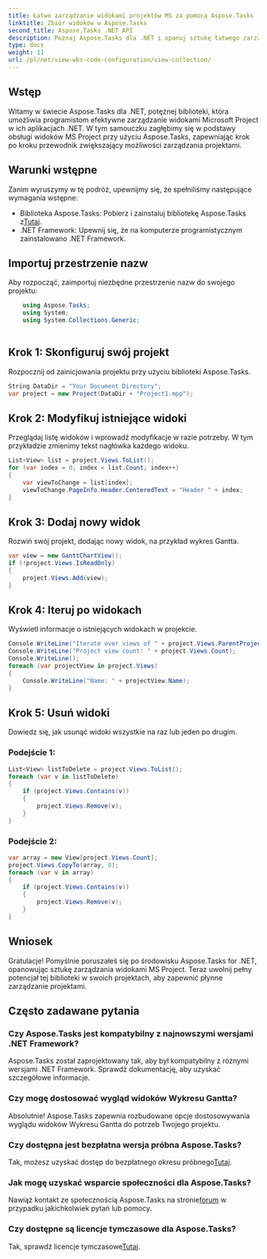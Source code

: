 ```yaml
---
title: Łatwe zarządzanie widokami projektów MS za pomocą Aspose.Tasks .NET
linktitle: Zbiór widoków w Aspose.Tasks
second_title: Aspose.Tasks .NET API
description: Poznaj Aspose.Tasks dla .NET i opanuj sztukę łatwego zarządzania widokami MS Project. Pobierz teraz, aby uzyskać płynne zarządzanie projektami.
type: docs
weight: 11
url: /pl/net/view-wbs-code-configuration/view-collection/
---
```

## Wstęp
Witamy w świecie Aspose.Tasks dla .NET, potężnej biblioteki, która umożliwia programistom efektywne zarządzanie widokami Microsoft Project w ich aplikacjach .NET. W tym samouczku zagłębimy się w podstawy obsługi widoków MS Project przy użyciu Aspose.Tasks, zapewniając krok po kroku przewodnik zwiększający możliwości zarządzania projektami.
## Warunki wstępne
Zanim wyruszymy w tę podróż, upewnijmy się, że spełniliśmy następujące wymagania wstępne:
-  Biblioteka Aspose.Tasks: Pobierz i zainstaluj bibliotekę Aspose.Tasks z[Tutaj](https://releases.aspose.com/tasks/net/).
- .NET Framework: Upewnij się, że na komputerze programistycznym zainstalowano .NET Framework.
## Importuj przestrzenie nazw
Aby rozpocząć, zaimportuj niezbędne przestrzenie nazw do swojego projektu:
```csharp
    using Aspose.Tasks;
    using System;
    using System.Collections.Generic;
    
```
## Krok 1: Skonfiguruj swój projekt
Rozpocznij od zainicjowania projektu przy użyciu biblioteki Aspose.Tasks.
```csharp
String DataDir = "Your Document Directory";
var project = new Project(DataDir + "Project1.mpp");
```
## Krok 2: Modyfikuj istniejące widoki
Przeglądaj listę widoków i wprowadź modyfikacje w razie potrzeby. W tym przykładzie zmienimy tekst nagłówka każdego widoku.
```csharp
List<View> list = project.Views.ToList();
for (var index = 0; index < list.Count; index++)
{
    var viewToChange = list[index];
    viewToChange.PageInfo.Header.CenteredText = "Header " + index;
}
```
## Krok 3: Dodaj nowy widok
Rozwiń swój projekt, dodając nowy widok, na przykład wykres Gantta.
```csharp
var view = new GanttChartView();
if (!project.Views.IsReadOnly)
{
    project.Views.Add(view);
}
```
## Krok 4: Iteruj po widokach
Wyświetl informacje o istniejących widokach w projekcie.
```csharp
Console.WriteLine("Iterate over views of " + project.Views.ParentProject.Get(Prj.Name) + " project.");
Console.WriteLine("Project view count: " + project.Views.Count);
Console.WriteLine();
foreach (var projectView in project.Views)
{
    Console.WriteLine("Name: " + projectView.Name);
}
```
## Krok 5: Usuń widoki
Dowiedz się, jak usunąć widoki wszystkie na raz lub jeden po drugim.
### Podejście 1:
```csharp
List<View> listToDelete = project.Views.ToList();
foreach (var v in listToDelete)
{
    if (project.Views.Contains(v))
    {
        project.Views.Remove(v);
    }
}
```
### Podejście 2:
```csharp
var array = new View[project.Views.Count];
project.Views.CopyTo(array, 0);
foreach (var v in array)
{
    if (project.Views.Contains(v))
    {
        project.Views.Remove(v);
    }
}
```
## Wniosek
Gratulacje! Pomyślnie poruszałeś się po środowisku Aspose.Tasks for .NET, opanowując sztukę zarządzania widokami MS Project. Teraz uwolnij pełny potencjał tej biblioteki w swoich projektach, aby zapewnić płynne zarządzanie projektami.
## Często zadawane pytania
### Czy Aspose.Tasks jest kompatybilny z najnowszymi wersjami .NET Framework?
Aspose.Tasks został zaprojektowany tak, aby był kompatybilny z różnymi wersjami .NET Framework. Sprawdź dokumentację, aby uzyskać szczegółowe informacje.
### Czy mogę dostosować wygląd widoków Wykresu Gantta?
Absolutnie! Aspose.Tasks zapewnia rozbudowane opcje dostosowywania wyglądu widoków Wykresu Gantta do potrzeb Twojego projektu.
### Czy dostępna jest bezpłatna wersja próbna Aspose.Tasks?
Tak, możesz uzyskać dostęp do bezpłatnego okresu próbnego[Tutaj](https://releases.aspose.com/).
### Jak mogę uzyskać wsparcie społeczności dla Aspose.Tasks?
 Nawiąż kontakt ze społecznością Aspose.Tasks na stronie[forum](https://forum.aspose.com/c/tasks/15) w przypadku jakichkolwiek pytań lub pomocy.
### Czy dostępne są licencje tymczasowe dla Aspose.Tasks?
 Tak, sprawdź licencje tymczasowe[Tutaj](https://purchase.aspose.com/temporary-license/).